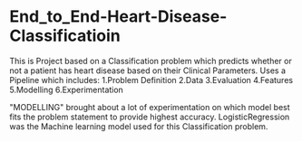 # End_to_End-Heart-Disease-Classificatioin 

This is Project based on a Classification problem which predicts whether or not a patient has heart disease based on their Clinical Parameters.
Uses a Pipeline which includes:
  1.Problem Definition
  2.Data
  3.Evaluation
  4.Features
  5.Modelling
  6.Experimentation

"MODELLING" brought about a lot of experimentation on which model best fits the problem statement to provide highest accuracy.
LogisticRegression was the Machine learning model used for this Classification problem.
